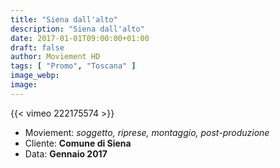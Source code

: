 ```yaml
---
title: "Siena dall'alto"
description: "Siena dall'alto"
date: 2017-01-01T09:00:00+01:00
draft: false
author: Moviement HD
tags: [ "Promo", "Toscana" ]
image_webp:
image:
---
```


{{< vimeo 222175574 >}}
<br>

- Moviement: *soggetto, riprese, montaggio, post-produzione*
- Cliente: **Comune di Siena**
- Data: **Gennaio 2017**
